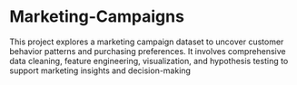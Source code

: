 # Marketing-Campaigns
This project explores a marketing campaign dataset to uncover customer behavior patterns and purchasing preferences. It involves comprehensive data cleaning, feature engineering, visualization, and hypothesis testing to support marketing insights and decision-making
